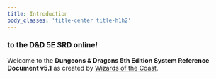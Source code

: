 ```yaml
---
title: Introduction
body_classes: 'title-center title-h1h2'
---
```


### to the D&D 5E SRD online!

Welcome to the **Dungeons & Dragons 5th Edition System Reference Document v5.1** as created by [Wizards of the Coast](http://wizards.com).



